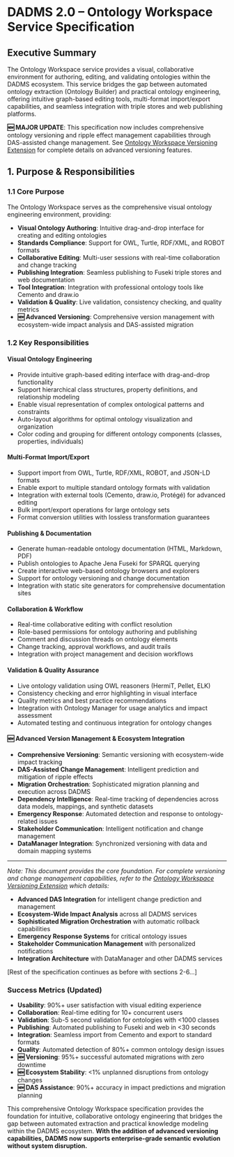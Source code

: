 # DADMS 2.0 – Ontology Workspace Service Specification

## Executive Summary

The Ontology Workspace service provides a visual, collaborative environment for authoring, editing, and validating ontologies within the DADMS ecosystem. This service bridges the gap between automated ontology extraction (Ontology Builder) and practical ontology engineering, offering intuitive graph-based editing tools, multi-format import/export capabilities, and seamless integration with triple stores and web publishing platforms.

**🆕 MAJOR UPDATE**: This specification now includes comprehensive ontology versioning and ripple effect management capabilities through DAS-assisted change management. See [Ontology Workspace Versioning Extension](./ontology_workspace_versioning_extension.md) for complete details on advanced versioning features.

## 1. Purpose & Responsibilities

### 1.1 Core Purpose

The Ontology Workspace serves as the comprehensive visual ontology engineering environment, providing:

- **Visual Ontology Authoring**: Intuitive drag-and-drop interface for creating and editing ontologies
- **Standards Compliance**: Support for OWL, Turtle, RDF/XML, and ROBOT formats
- **Collaborative Editing**: Multi-user sessions with real-time collaboration and change tracking
- **Publishing Integration**: Seamless publishing to Fuseki triple stores and web documentation
- **Tool Integration**: Integration with professional ontology tools like Cemento and draw.io
- **Validation & Quality**: Live validation, consistency checking, and quality metrics
- **🆕 Advanced Versioning**: Comprehensive version management with ecosystem-wide impact analysis and DAS-assisted migration

### 1.2 Key Responsibilities

#### Visual Ontology Engineering
- Provide intuitive graph-based editing interface with drag-and-drop functionality
- Support hierarchical class structures, property definitions, and relationship modeling
- Enable visual representation of complex ontological patterns and constraints
- Auto-layout algorithms for optimal ontology visualization and organization
- Color coding and grouping for different ontology components (classes, properties, individuals)

#### Multi-Format Import/Export
- Support import from OWL, Turtle, RDF/XML, ROBOT, and JSON-LD formats
- Enable export to multiple standard ontology formats with validation
- Integration with external tools (Cemento, draw.io, Protégé) for advanced editing
- Bulk import/export operations for large ontology sets
- Format conversion utilities with lossless transformation guarantees

#### Publishing & Documentation
- Generate human-readable ontology documentation (HTML, Markdown, PDF)
- Publish ontologies to Apache Jena Fuseki for SPARQL querying
- Create interactive web-based ontology browsers and explorers
- Support for ontology versioning and change documentation
- Integration with static site generators for comprehensive documentation sites

#### Collaboration & Workflow
- Real-time collaborative editing with conflict resolution
- Role-based permissions for ontology authoring and publishing
- Comment and discussion threads on ontology elements
- Change tracking, approval workflows, and audit trails
- Integration with project management and decision workflows

#### Validation & Quality Assurance
- Live ontology validation using OWL reasoners (HermiT, Pellet, ELK)
- Consistency checking and error highlighting in visual interface
- Quality metrics and best practice recommendations
- Integration with Ontology Manager for usage analytics and impact assessment
- Automated testing and continuous integration for ontology changes

#### 🆕 Advanced Version Management & Ecosystem Integration
- **Comprehensive Versioning**: Semantic versioning with ecosystem-wide impact tracking
- **DAS-Assisted Change Management**: Intelligent prediction and mitigation of ripple effects
- **Migration Orchestration**: Sophisticated migration planning and execution across DADMS
- **Dependency Intelligence**: Real-time tracking of dependencies across data models, mappings, and synthetic datasets
- **Emergency Response**: Automated detection and response to ontology-related issues
- **Stakeholder Communication**: Intelligent notification and change management
- **DataManager Integration**: Synchronized versioning with data and domain mapping systems

---

*Note: This document provides the core foundation. For complete versioning and change management capabilities, refer to the [Ontology Workspace Versioning Extension](./ontology_workspace_versioning_extension.md) which details:*

- **Advanced DAS Integration** for intelligent change prediction and management
- **Ecosystem-Wide Impact Analysis** across all DADMS services
- **Sophisticated Migration Orchestration** with automatic rollback capabilities
- **Emergency Response Systems** for critical ontology issues
- **Stakeholder Communication Management** with personalized notifications
- **Integration Architecture** with DataManager and other DADMS services

[Rest of the specification continues as before with sections 2-6...]

### Success Metrics (Updated)
- **Usability**: 90%+ user satisfaction with visual editing experience
- **Collaboration**: Real-time editing for 10+ concurrent users
- **Validation**: Sub-5 second validation for ontologies with <1000 classes
- **Publishing**: Automated publishing to Fuseki and web in <30 seconds
- **Integration**: Seamless import from Cemento and export to standard formats
- **Quality**: Automated detection of 80%+ common ontology design issues
- **🆕 Versioning**: 95%+ successful automated migrations with zero downtime
- **🆕 Ecosystem Stability**: <1% unplanned disruptions from ontology changes
- **🆕 DAS Assistance**: 90%+ accuracy in impact predictions and migration planning

This comprehensive Ontology Workspace specification provides the foundation for intuitive, collaborative ontology engineering that bridges the gap between automated extraction and practical knowledge modeling within the DADMS ecosystem. **With the addition of advanced versioning capabilities, DADMS now supports enterprise-grade semantic evolution without system disruption.**